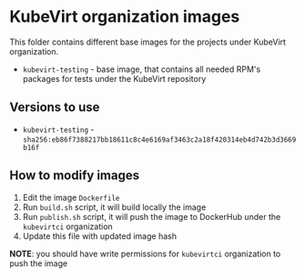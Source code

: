 # KubeVirt organization images

This folder contains different base images for the projects under KubeVirt organization.

* `kubevirt-testing` - base image, that contains all needed RPM's packages for tests under the KubeVirt repository

## Versions to use

* `kubevirt-testing` - `sha256:eb86f7388217bb18611c8c4e6169af3463c2a18f420314eb4d742b3d3669b16f`

## How to modify images

1. Edit the image `Dockerfile`
2. Run `build.sh` script, it will build locally the image
3. Run `publish.sh` script, it will push the image to DockerHub under the `kubevirtci` organization
4. Update this file with updated image hash

**NOTE**: you should have write permissions for `kubevirtci` organization to push the image

